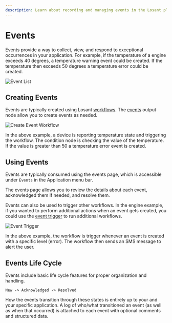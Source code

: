 ```yaml
---
description: Learn about recording and managing events in the Losant platform.
---
```


# Events

Events provide a way to collect, view, and respond to exceptional occurrences in your application. For example, if the temperature of a engine exceeds 40 degrees, a temperature warning event could be created. If the temperature then exceeds 50 degrees a temperature error could be created.

![Event List](/images/events/event-list.png "Event List")

## Creating Events

Events are typically created using Losant [workflows](/workflows/overview/). The [events](/workflows/outputs/record-event/) output node allow you to create events as needed.

![Create Event Workflow](/images/events/create-event-workflow.png "Create Event Workflow")

In the above example, a device is reporting temperature state and triggering the workflow. The condition node is checking the value of the temperature. If the value is greater than 50 a temperature error event is created.

## Using Events

Events are typically consumed using the events page, which is accessible under `Events` in the Application menu bar.

The events page allows you to review the details about each event, acknowledged them if needed, and resolve them.

Events can also be used to trigger other workflows. In the engine example, if you wanted to perform additional actions when an event gets created, you could use the [event trigger](/workflows/triggers/event/) to run additional workflows.

![Event Trigger](/images/events/event-trigger.png "Event Trigger")

In the above example, the workflow is trigger whenever an event is created with a specific level (error). The workflow then sends an SMS message to alert the user.

## Events Life Cycle

Events include basic life cycle features for proper organization and handling.

`New -> Acknowledged -> Resolved`

How the events transition through these states is entirely up to your and your specific application. A log of who/what transitioned an event (as well as when that occurred) is attached to each event with optional comments and structured data.
